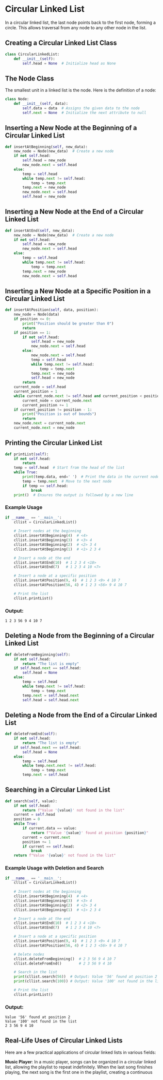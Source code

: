 # Circular Linked List
In a circular linked list, the last node points back to the first node, forming a circle. This allows traversal from any node to any other node in the list.

## Creating a Circular Linked List Class
```python
class CircularLinkedList:
    def __init__(self):
        self.head = None  # Initialize head as None
```

## The Node Class
The smallest unit in a linked list is the node. Here is the definition of a node:

```python
class Node:
    def __init__(self, data):
        self.data = data  # Assigns the given data to the node
        self.next = None  # Initialize the next attribute to null 
```

## Inserting a New Node at the Beginning of a Circular Linked List
```python
def insertAtBeginning(self, new_data):
    new_node = Node(new_data)  # Create a new node
    if not self.head:
        self.head = new_node
        new_node.next = self.head
    else:
        temp = self.head
        while temp.next != self.head:
            temp = temp.next
        temp.next = new_node
        new_node.next = self.head
        self.head = new_node
```

## Inserting a New Node at the End of a Circular Linked List
```python
def insertAtEnd(self, new_data):
    new_node = Node(new_data)  # Create a new node
    if not self.head:
        self.head = new_node
        new_node.next = self.head
    else:
        temp = self.head
        while temp.next != self.head:
            temp = temp.next
        temp.next = new_node
        new_node.next = self.head
```

## Inserting a New Node at a Specific Position in a Circular Linked List
```python
def insertAtPosition(self, data, position):
    new_node = Node(data)
    if position <= 0:
        print("Position should be greater than 0")
        return
    if position == 1:
        if not self.head:
            self.head = new_node
            new_node.next = self.head
        else:
            new_node.next = self.head
            temp = self.head
            while temp.next != self.head:
                temp = temp.next
            temp.next = new_node
            self.head = new_node
        return
    current_node = self.head
    current_position = 1
    while current_node.next != self.head and current_position < position - 1:
        current_node = current_node.next
        current_position += 1
    if current_position != position - 1:
        print("Position is out of bounds")
        return
    new_node.next = current_node.next
    current_node.next = new_node
```

## Printing the Circular Linked List
```python
def printList(self):
    if not self.head:
        return
    temp = self.head  # Start from the head of the list
    while True:
        print(temp.data, end=' ')  # Print the data in the current node
        temp = temp.next  # Move to the next node
        if temp == self.head:
            break
    print()  # Ensures the output is followed by a new line
```

### Example Usage
```python
if __name__ == '__main__':
    cllist = CircularLinkedList()
    
    # Insert nodes at the beginning
    cllist.insertAtBeginning(4)  # <4>
    cllist.insertAtBeginning(3)  # <3> 4
    cllist.insertAtBeginning(2)  # <2> 3 4
    cllist.insertAtBeginning(1)  # <1> 2 3 4

    # Insert a node at the end
    cllist.insertAtEnd(10)  # 1 2 3 4 <10>
    cllist.insertAtEnd(7)   # 1 2 3 4 10 <7>

    # Insert a node at a specific position
    cllist.insertAtPosition(9, 4)  # 1 2 3 <9> 4 10 7
    cllist.insertAtPosition(56, 4) # 1 2 3 <56> 9 4 10 7

    # Print the list
    cllist.printList()
```

### Output:
```
1 2 3 56 9 4 10 7
```

## Deleting a Node from the Beginning of a Circular Linked List
```python
def deleteFromBeginning(self):
    if not self.head:
        return "The list is empty"
    if self.head.next == self.head:
        self.head = None
    else:
        temp = self.head
        while temp.next != self.head:
            temp = temp.next
        temp.next = self.head.next
        self.head = self.head.next
```

## Deleting a Node from the End of a Circular Linked List
```python
def deleteFromEnd(self):
    if not self.head:
        return "The list is empty"
    if self.head.next == self.head:
        self.head = None
    else:
        temp = self.head
        while temp.next.next != self.head:
            temp = temp.next
        temp.next = self.head
```

## Searching in a Circular Linked List
```python
def search(self, value):
    if not self.head:
        return f"Value '{value}' not found in the list"
    current = self.head
    position = 0
    while True:
        if current.data == value:
            return f"Value '{value}' found at position {position}"
        current = current.next
        position += 1
        if current == self.head:
            break
    return f"Value '{value}' not found in the list"
```

### Example Usage with Deletion and Search
```python
if __name__ == '__main__':
    cllist = CircularLinkedList()
    
    # Insert nodes at the beginning
    cllist.insertAtBeginning(4)  # <4>
    cllist.insertAtBeginning(3)  # <3> 4
    cllist.insertAtBeginning(2)  # <2> 3 4
    cllist.insertAtBeginning(1)  # <1> 2 3 4

    # Insert a node at the end
    cllist.insertAtEnd(10)  # 1 2 3 4 <10>
    cllist.insertAtEnd(7)   # 1 2 3 4 10 <7>

    # Insert a node at a specific position
    cllist.insertAtPosition(9, 4)  # 1 2 3 <9> 4 10 7
    cllist.insertAtPosition(56, 4) # 1 2 3 <56> 9 4 10 7

    # Delete nodes
    cllist.deleteFromBeginning()  # 2 3 56 9 4 10 7
    cllist.deleteFromEnd()        # 2 3 56 9 4 10

    # Search in the list
    print(cllist.search(56))  # Output: Value '56' found at position 2
    print(cllist.search(100)) # Output: Value '100' not found in the list

    # Print the list
    cllist.printList()
```

### Output:
```
Value '56' found at position 2
Value '100' not found in the list
2 3 56 9 4 10
```

## Real-Life Uses of Circular Linked Lists
Here are a few practical applications of circular linked lists in various fields:

**Music Player**: In a music player, songs can be organized in a circular linked list, allowing the playlist to repeat indefinitely. When the last song finishes playing, the next song is the first one in the playlist, creating a continuous